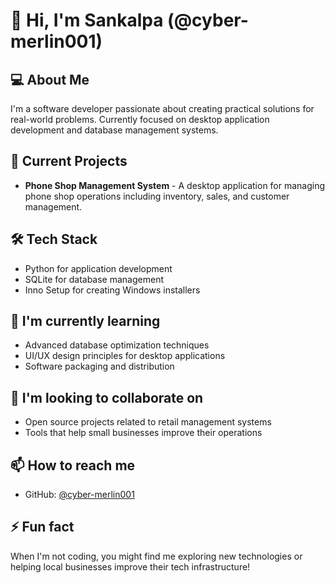 # 👋 Hi, I'm Sankalpa (@cyber-merlin001)

## 💻 About Me
I'm a software developer passionate about creating practical solutions for real-world problems. Currently focused on desktop application development and database management systems.

## 🔭 Current Projects
- **Phone Shop Management System** - A desktop application for managing phone shop operations including inventory, sales, and customer management.

## 🛠️ Tech Stack
- Python for application development
- SQLite for database management
- Inno Setup for creating Windows installers

## 🌱 I'm currently learning
- Advanced database optimization techniques
- UI/UX design principles for desktop applications
- Software packaging and distribution

## 👯 I'm looking to collaborate on
- Open source projects related to retail management systems
- Tools that help small businesses improve their operations

## 📫 How to reach me
- GitHub: [@cyber-merlin001](https://github.com/cyber-merlin001)

## ⚡ Fun fact
When I'm not coding, you might find me exploring new technologies or helping local businesses improve their tech infrastructure!
